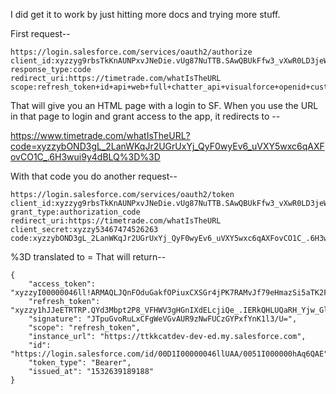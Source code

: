 I did get it to work by just hitting more docs and trying more stuff.

First request--

```
https://login.salesforce.com/services/oauth2/authorize
client_id:xyzzyg9rbsTkKnAUNPxvJNeDie.vUg87NuTTB.SAwQBUkFfw3_vXwR0LD3jeWm1GUUX9COwnESvMOYcF4Z8j2
response_type:code
redirect_uri:https://timetrade.com/whatIsTheURL
scope:refresh_token+id+api+web+full+chatter_api+visualforce+openid+custom_permissions
```

That will give you an HTML page with a login to SF.  When you use the URL in that page to login and grant access to the app, it redirects to --

https://www.timetrade.com/whatIsTheURL?code=xyzzybOND3gL_2LanWKqJr2UGrUxYj_QyF0wyEv6_uVXY5wxc6qAXFovCO1C_.6H3wui9y4dBLQ%3D%3D

With that code you do another request--

```
https://login.salesforce.com/services/oauth2/token
client_id:xyzzyg9rbsTkKnAUNPxvJNeDie.vUg87NuTTB.SAwQBUkFfw3_vXwR0LD3jeWm1GUUX9COwnESvMOYcF4Z8j2
grant_type:authorization_code
redirect_uri:https://timetrade.com/whatIsTheURL
client_secret:xyzzy53467474526263
code:xyzzybOND3gL_2LanWKqJr2UGrUxYj_QyF0wyEv6_uVXY5wxc6qAXFovCO1C_.6H3wui9y4dBLQ==
```

%3D translated to =
That will return--
```
{
    "access_token": "xyzzyI00000046ll!ARMAQLJQnFOduGakfOPiuxCXSGr4jPK7RAMvJf79eHmazSi5aTK2F0CUafgClw.vJ_j_29kQDHn1z7EjJdlAQEON_qiMzEL7",
    "refresh_token": "xyzzy1hJJeETRTRP.QYd3Mbpt2P8_VFHWV3gHGnIXdELcjiQe_.IERkQHLUQaRH_Yjw_GlgsCtlD8sj72YuneL",
    "signature": "JTpuGvoRuLxCFgWeVGvAUR9zNwFUCzGYPxfYnK1l3/U=",
    "scope": "refresh_token",
    "instance_url": "https://ttkkcatdev-dev-ed.my.salesforce.com",
    "id": "https://login.salesforce.com/id/00D1I00000046llUAA/0051I000000hAq6QAE",
    "token_type": "Bearer",
    "issued_at": "1532639189188"
}
```
